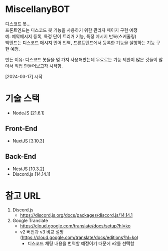 # MiscellanyBOT

디스코드 봇...  
프론트엔드는 디스코드 봇 기능을 사용하기 위한 관리자 페이지 구현 예정  
예: 예약메시지 등록, 특정 단어 트리거 기능, 특정 메시지 반복(스케줄링)  
백엔드는 디스코드 메시지 언어 번역, 프론트엔드에서 등록한 기능을 실행하는 기능 구현 예정.

만든 이유: 디스코드 봇들을 몇 가지 사용해봤는데 무료로는 기능 제한이 많은 것들이 많아서 직접 만들어보고자 시작함.

[2024-03-17] 시작

# 기술 스택

- NodeJS [21.6.1]

## Front-End

- NuxtJS [3.10.3]

## Back-End

- NestJS [10.3.2]
- Discord.js [14.14.1]

# 참고 URL

1. Discord.js
   - https://discord.js.org/docs/packages/discord.js/14.14.1
2. Google Translate
   - https://cloud.google.com/translate/docs/setup?hl=ko
   - v2 버전과 v3 비교 설명 (https://cloud.google.com/translate/docs/editions?hl=ko)
     - 디스코드 채팅 내용을 번역할 예정이기 때문에 v2를 선택함
